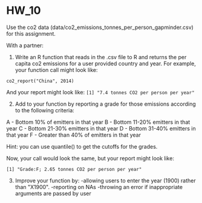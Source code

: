 # HW_10

Use the co2 data (data/co2_emissions_tonnes_per_person_gapminder.csv) for this assignment.  

With a partner:  

1) Write an R function that reads in the .csv file to R and returns the per capita co2 emissions for a user provided country and year. For example, your function call might look like:

`co2_report("China", 2014)`

And your report might look like:
`[1] "7.4 tonnes CO2 per person per year"`


2) Add to your function by reporting a grade for those emissions according to the following criteria:

A - Bottom 10% of emitters in that year
B - Bottom 11-20% emitters in that year
C - Bottom 21-30% emitters in that year
D - Bottom 31-40% emitters in that year
F - Greater than 40% of emitters in that year

Hint: you can use quantile() to get the cutoffs for the grades.

Now, your call would look the same, but your report might look like:

`[1] "Grade:F; 2.65 tonnes CO2 per person per year"`

3) Improve your function by:
-allowing users to enter the year (1900) rather than "X1900".
-reporting on NAs
-throwing an error if inappropriate arguments are passed by user
